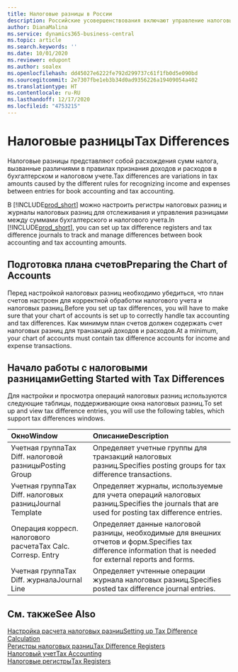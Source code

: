 ```yaml
---
title: Налоговые разницы в России
description: Российские усовершенствования включают управление налоговыми разницами.
author: DianaMalina
ms.service: dynamics365-business-central
ms.topic: article
ms.search.keywords: ''
ms.date: 10/01/2020
ms.reviewer: edupont
ms.author: soalex
ms.openlocfilehash: dd45027e6222fe792d299737c61f1fb0d5e090bd
ms.sourcegitcommit: 2e7307fbe1eb3b34d0ad9356226a19409054a402
ms.translationtype: HT
ms.contentlocale: ru-RU
ms.lasthandoff: 12/17/2020
ms.locfileid: "4753215"
---
```

# <a name="tax-differences"></a><span data-ttu-id="88b49-103">Налоговые разницы</span><span class="sxs-lookup"><span data-stu-id="88b49-103">Tax Differences</span></span>

<span data-ttu-id="88b49-104">Налоговые разницы представляют собой расхождения сумм налога, вызванные различиями в правилах признания доходов и расходов в бухгалтерском и налоговом учете.</span><span class="sxs-lookup"><span data-stu-id="88b49-104">Tax differences are variations in tax amounts caused by the different rules for recognizing income and expenses between entries for book accounting and tax accounting.</span></span> 

<span data-ttu-id="88b49-105">В [!INCLUDE[prod_short](../../includes/prod_short.md)] можно настроить регистры налоговых разниц и журналы налоговых разниц для отслеживания и управления разницами между суммами бухгалтерского и налогового учета.</span><span class="sxs-lookup"><span data-stu-id="88b49-105">In [!INCLUDE[prod_short](../../includes/prod_short.md)], you can set up tax difference registers and tax difference journals to track and manage differences between book accounting and tax accounting amounts.</span></span>

## <a name="preparing-the-chart-of-accounts"></a><span data-ttu-id="88b49-106">Подготовка плана счетов</span><span class="sxs-lookup"><span data-stu-id="88b49-106">Preparing the Chart of Accounts</span></span>

<span data-ttu-id="88b49-107">Перед настройкой налоговых разниц необходимо убедиться, что план счетов настроен для корректной обработки налогового учета и налоговых разниц.</span><span class="sxs-lookup"><span data-stu-id="88b49-107">Before you set up tax differences, you will have to make sure that your chart of accounts is set up to correctly handle tax accounting and tax differences.</span></span> <span data-ttu-id="88b49-108">Как минимум план счетов должен содержать счет налоговых разниц для транзакций доходов и расходов.</span><span class="sxs-lookup"><span data-stu-id="88b49-108">At a minimum, your chart of accounts must contain tax difference accounts for income and expense transactions.</span></span>

## <a name="getting-started-with-tax-differences"></a><span data-ttu-id="88b49-109">Начало работы с налоговыми разницами</span><span class="sxs-lookup"><span data-stu-id="88b49-109">Getting Started with Tax Differences</span></span> 

<span data-ttu-id="88b49-110">Для настройки и просмотра операций налоговых разниц используются следующие таблицы, поддерживающие окна налоговых разниц.</span><span class="sxs-lookup"><span data-stu-id="88b49-110">To set up and view tax difference entries, you will use the following tables, which support tax differences windows.</span></span>

| <span data-ttu-id="88b49-111">Окно</span><span class="sxs-lookup"><span data-stu-id="88b49-111">Window</span></span>                     | <span data-ttu-id="88b49-112">Описание</span><span class="sxs-lookup"><span data-stu-id="88b49-112">Description</span></span>                                                  |
| :------------------------- | :----------------------------------------------------------- |
| <span data-ttu-id="88b49-113">Учетная группа</span><span class="sxs-lookup"><span data-stu-id="88b49-113">Tax Diff.</span></span> <span data-ttu-id="88b49-114">налоговой разницы</span><span class="sxs-lookup"><span data-stu-id="88b49-114">Posting Group</span></span>    | <span data-ttu-id="88b49-115">Определяет учетные группы для транзакций налоговых разниц.</span><span class="sxs-lookup"><span data-stu-id="88b49-115">Specifies posting groups for tax difference transactions.</span></span>    |
| <span data-ttu-id="88b49-116">Учетная группа</span><span class="sxs-lookup"><span data-stu-id="88b49-116">Tax Diff.</span></span> <span data-ttu-id="88b49-117">налоговых разниц</span><span class="sxs-lookup"><span data-stu-id="88b49-117">Journal Template</span></span> | <span data-ttu-id="88b49-118">Определяет журналы, используемые для учета операций налоговых разниц.</span><span class="sxs-lookup"><span data-stu-id="88b49-118">Specifies the journals that are used for posting tax difference entries.</span></span> |
| <span data-ttu-id="88b49-119">Операция корресп. налогового расчета</span><span class="sxs-lookup"><span data-stu-id="88b49-119">Tax Calc. Corresp. Entry</span></span>   | <span data-ttu-id="88b49-120">Определяет данные налоговой разницы, необходимые для внешних отчетов и форм.</span><span class="sxs-lookup"><span data-stu-id="88b49-120">Specifies tax difference information that is needed for external reports and forms.</span></span> |
| <span data-ttu-id="88b49-121">Учетная группа</span><span class="sxs-lookup"><span data-stu-id="88b49-121">Tax Diff.</span></span> <span data-ttu-id="88b49-122">журнала</span><span class="sxs-lookup"><span data-stu-id="88b49-122">Journal Line</span></span>     | <span data-ttu-id="88b49-123">Определяет учтенные операции журнала налоговых разниц.</span><span class="sxs-lookup"><span data-stu-id="88b49-123">Specifies posted tax difference journal entries.</span></span>             |

## <a name="see-also"></a><span data-ttu-id="88b49-124">См. также</span><span class="sxs-lookup"><span data-stu-id="88b49-124">See Also</span></span>

[<span data-ttu-id="88b49-125">Настройка расчета налоговых разниц</span><span class="sxs-lookup"><span data-stu-id="88b49-125">Setting up Tax Difference Calculation</span></span>](Setting-up-Tax-Difference-Calculation.md)  
[<span data-ttu-id="88b49-126">Регистры налоговых разниц</span><span class="sxs-lookup"><span data-stu-id="88b49-126">Tax Difference Registers</span></span>](Tax-Difference-Registers.md)  
[<span data-ttu-id="88b49-127">Налоговый учет</span><span class="sxs-lookup"><span data-stu-id="88b49-127">Tax Accounting</span></span>](Tax-Accounting.md)  
[<span data-ttu-id="88b49-128">Налоговые регистры</span><span class="sxs-lookup"><span data-stu-id="88b49-128">Tax Registers</span></span>](Tax-Registers.md)  

